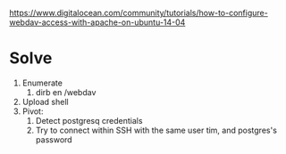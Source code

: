 https://www.digitalocean.com/community/tutorials/how-to-configure-webdav-access-with-apache-on-ubuntu-14-04

# Solve

1. Enumerate
    1. dirb en /webdav
2. Upload shell
3. Pivot:
    1. Detect postgresq credentials
    2. Try to connect within SSH with the same user tim, and postgres's password